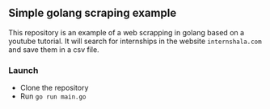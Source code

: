 ## Simple golang scraping example

This repository is an example of a web scrapping in golang based on a youtube tutorial.
It will search for internships in the website `internshala.com` and save them in a csv file.

### Launch
- Clone the repository
- Run `go run main.go`
